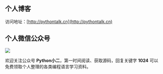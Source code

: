 ## 个人博客

访问地址：[http://pythontalk.cn](http://pythontalk.cn)

## 个人微信公众号

![](https://pythontalk.cn/img/qrcode.gif)

欢迎关注公众号 **Python小二**，第一时间阅读、获取源码，回复关键字 **1024** 可以免费领取个人整理的各类编程语言学习资料。
